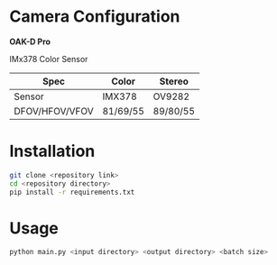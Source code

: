 # Camera Configuration

**OAK-D Pro**

IMx378 Color Sensor


| Spec           | Color    | Stereo   |
| -------------- | -------- | -------- |
| Sensor         | IMX378   | OV9282   |
| DFOV/HFOV/VFOV | 81/69/55 | 89/80/55 |

# Installation

```bash
git clone <repository link>
cd <repository directory>
pip install -r requirements.txt
```

# Usage

```bash
python main.py <input directory> <output directory> <batch size>
```

<batch size>
